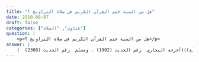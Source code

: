 ```yaml
---
title: "هل من السنة ختم القرآن الكريم في صلاة التراويح ؟"
date: 2010-08-07
draft: false
categories: ["فتاوى", "الصلاة"]
question: |
    <p>هل من السنة ختم القرآن الكريم في صلاة التراويح ؟</p>
answer: |
    لم يثبت عن النبي صلى الله عليه وسلم فيما أعلم ختم القرآن في التراويح لأنه كما مر معنا صلى بهم ثلاث ليالٍ ، وقد ذهب جمهور العلماء من الحنفية ، والمالكية ، والشافعية ، والحنابلة إلى أنه يندب فعل ذلك ليسمع الناس جميع القرآن . وقد يستدل لهم بأنّ رمضان شهر القرآن ، قال تعالى : ﴿شَهْرُ رَمَضَانَ الَّذِيَ أُنزِلَ فِيهِ الْقُرْآنُ هُدًى لِّلنَّاسِ وَبَيِّنَاتٍ مِّنَ الْهُدَى وَالْفُرْقَانِ ﴾ سورة البقرة : 185 . فينبغي أن يقرأ القرآن كاملا ولو مرة واحدة في أقل الأحوال في هذا الشهر بتدبر وتمعن ، وقراءته وسماعه في الصلاة أبلغ في التأثير ، وأيضاً ما ثبت عَنِ ابْنِ عَبَّاسٍ   رضي الله عنهما   قَالَ : ((كَانَ النَّبِيُّ صلى الله عليه وسلم أَجْوَدَ النَّاسِ بِالْخَيْرِ ، وَكَانَ أَجْوَدُ مَا يَكُونُ فِي رَمَضَانَ ، حِينَ يَلْقَاهُ جِبْرِيلُ ، وَكَانَ جِبْرِيلُ   عَلَيْهِ السَّلاَمُ   يَلْقَاهُ كُلَّ لَيْلَةٍ فِي رَمَضَانَ حَتَّى يَنْسَلِخَ ، يَعْرِضُ عَلَيْهِ النَّبِيُّ صلى الله عليه وسلم الْقُرْآنَ ، فَإِذَا لَقِيَهُ جِبْرِيلُ   عَلَيْهِ السَّلاَمُ   كَانَ أَجْوَدَ بِالْخَيْرِ مِنَ الرِّيحِ الْمُرْسَلَةِ))(أخرجه البخاري  رقم الحديث (1902) ، ومسلم  رقم الحديث (2308)  ) .  <BR>قال ابن بطال في شرح البخاري (16/277)  : (قال عبد الواحد : ونزول جبريل في رمضان للتلاوة دليل عظيم لفضل تلاوة القرآن فيه ، وهذا أصل تلاوة الناس للقرآن في كلّ رمضان ، تأسيًا به صلى الله عليه وسلم ، ومعنى مدارسة جبريل للنبي ، عليه السلام ، فيه ، لأنه الشهر الذي أنزل فيه القرآن ، كما نص الله تعالى).  <BR>والله أعلم . <BR>ينظر : الموسوعة الفقهية (27/148) ، وفتح القدير (1/335) ، وبدائع الصنائع (1/289) ، وحاشية الدسوقي (1/315) ، وأسنى المطالب (1/201) ، والمغني (2/606) .
---
```


